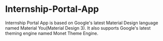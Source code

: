 # Internship-Portal-App
Internship Portal App is based on Google's latest Material Design language named Material You(Material Design 3).
It also supports Google's latest theming engine named Monet Theme Engine.

